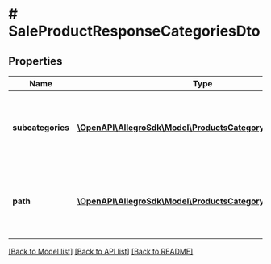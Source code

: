 # # SaleProductResponseCategoriesDto

## Properties

Name | Type | Description | Notes
------------ | ------------- | ------------- | -------------
**subcategories** | [**\OpenAPI\AllegroSdk\Model\ProductsCategorySubcategories[]**](ProductsCategorySubcategories.md) | A list of categories that contain results for given search parameters. | [optional]
**path** | [**\OpenAPI\AllegroSdk\Model\ProductsCategoryPath[]**](ProductsCategoryPath.md) | The path of current category used as categrory filter in search. | [optional]

[[Back to Model list]](../../README.md#models) [[Back to API list]](../../README.md#endpoints) [[Back to README]](../../README.md)
